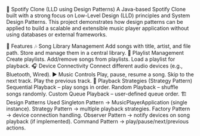 🎵 Spotify Clone (LLD using Design Patterns)
A Java-based Spotify Clone built with a strong focus on Low-Level Design (LLD) principles and System Design Patterns.
This project demonstrates how design patterns can be applied to build a scalable and extensible music player application without using databases or external frameworks.


🚀 Features
🎶 Song Library Management
Add songs with title, artist, and file path.
Store and manage them in a central library.
📂 Playlist Management
Create playlists.
Add/remove songs from playlists.
Load a playlist for playback.
🎧 Device Connectivity
Connect different audio devices (e.g., Bluetooth, Wired).
▶️ Music Controls
Play, pause, resume a song.
Skip to the next track.
Play the previous track.
🔀 Playback Strategies (Strategy Pattern)
Sequential Playback – play songs in order.
Random Playback – shuffle songs randomly.
Custom Queue Playback – user-defined queue order.
🏗 Design Patterns Used
Singleton Pattern → MusicPlayerApplication (single instance).
Strategy Pattern → multiple playback strategies.
Factory Pattern → device connection handling.
Observer Pattern → notify devices on song playback (if implemented).
Command Pattern → play/pause/next/previous actions.
